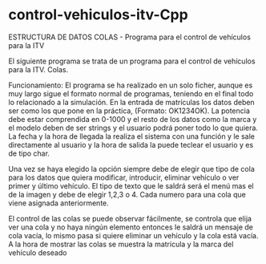 # control-vehiculos-itv-Cpp
ESTRUCTURA DE DATOS
COLAS - Programa para el control de vehículos para la ITV

El siguiente programa se trata de un programa para el control de vehículos para la ITV. Colas.

Funcionamiento:
El programa se ha realizado en un solo ficher, aunque es muy largo sigue el formato normal de programas, teniendo en el final todo lo relacionado a la simulación. En la entrada de matrículas los datos deben ser como los que pone en la práctica,
(Formato: OK1234OK). La potencia debe estar comprendida en 0-1000 y el resto de los datos como la marca y el modelo deben de ser strings y el usuario podrá poner todo lo que quiera. La fecha y la hora de llegada la realiza el sistema con una función y le sale directamente al usuario y la hora de salida la puede teclear el usuario y es de tipo char.

Una vez se haya elegido la opción siempre debe de elegir que tipo de cola para los datos que quiera modificar, introducir, eliminar vehículo o ver primer y último vehículo. El tipo de texto que le saldrá será el menú mas el de la imagen y debe de elegir 1,2,3 o 4. Cada numero para una cola que viene asignada anteriormente.

El control de las colas se puede observar fácilmente, se controla que elija ver una cola y no haya ningún elemento entonces le saldrá un mensaje de cola vacía, lo mismo pasa si quiere eliminar un vehículo y la cola está vacía. A la hora de mostrar las colas se muestra la matrícula y la marca del vehículo deseado

